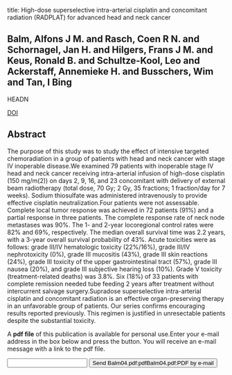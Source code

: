 title: High-dose superselective intra-arterial cisplatin and concomitant radiation (RADPLAT) for advanced head and neck cancer

## Balm, Alfons J M. and Rasch, Coen R N. and Schornagel, Jan H. and Hilgers, Frans J M. and Keus, Ronald B. and Schultze-Kool, Leo and Ackerstaff, Annemieke H. and Busschers, Wim and Tan, I Bing
HEADN

<a href="https://doi.org/10.1002/hed.20006">DOI</a>

## Abstract
The purpose of this study was to study the effect of intensive targeted chemoradiation in a group of patients with head and neck cancer with stage IV inoperable disease.We examined 79 patients with inoperable stage IV head and neck cancer receiving intra-arterial infusion of high-dose cisplatin (150 mg/m(2)) on days 2, 9, 16, and 23 concomitant with delivery of external beam radiotherapy (total dose, 70 Gy; 2 Gy, 35 fractions; 1 fraction/day for 7 weeks). Sodium thiosulfate was administered intravenously to provide effective cisplatin neutralization.Four patients were not assessable. Complete local tumor response was achieved in 72 patients (91%) and a partial response in three patients. The complete response rate of neck node metastases was 90%. The 1- and 2-year locoregional control rates were 82% and 69%, respectively. The median overall survival time was 2.2 years, with a 3-year overall survival probability of 43%. Acute toxicities were as follows: grade III/IV hematologic toxicity (22%/16%), grade III/IV nephrotoxicity (0%), grade III mucositis (43%), grade III skin reactions (24%), grade III toxicity of the upper gastrointestinal tract (57%), grade III nausea (20%), and grade III subjective hearing loss (10%). Grade V toxicity (treatment-related deaths) was 3.8%. Six (18%) of 33 patients with complete remission needed tube feeding 2 years after treatment without intercurrent salvage surgery.Supradose superselective intra-arterial cisplatin and concomitant radiation is an effective organ-preserving therapy in an unfavorable group of patients. Our series confirms encouraging results reported previously. This regimen is justified in unresectable patients despite the substantial toxicity.

A <b>pdf file</b> of this publication is available for personal use.Enter your e-mail address in the box below and press the button. You will receive an e-mail message with a link to the pdf file.
<form action="sender.php">  <input type="text" name="email">  <input type="submit" value="Send Balm04.pdf:pdfBalm04.pdf:PDF by e-mail"></form>